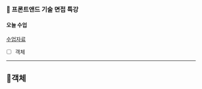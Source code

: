 ### 📜 프론트앤드 기술 면접 특강
#### 오늘 수업 
[수업자료](https://www.notion.so/FE-055dfe8ec00349aabc6a55a0b45d1eb2)
 - [ ] 객체

---

## 🔸객체



